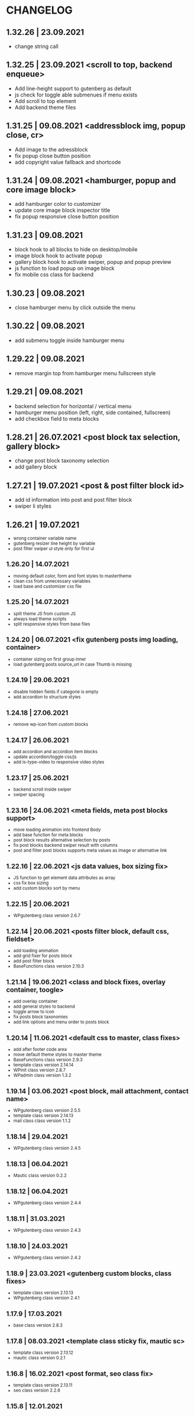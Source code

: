 # CHANGELOG

## 1.32.26 | 23.09.2021 <translate strings>
* change string call

## 1.32.25 | 23.09.2021 <scroll to top, backend enqueue>
* Add line-height support to gutenberg as default
* js check for toggle able submenues if menu exists
* Add scroll to top element
* Add backend theme files

## 1.31.25 | 09.08.2021 <addressblock img, popup close, cr>
* Add image to the adressblock
* fix popup close button position
* add copyright value fallback and shortcode

## 1.31.24 | 09.08.2021 <hamburger, popup and core image block>
* add hamburger color to customizer
* update core image block inspector title
* fix popup responsive close button position

## 1.31.23 | 09.08.2021 <gutenberg core blocks hook>
* block hook to all blocks to hide on desktop/mobile
* image block hook to activate popup
* gallery block hook to activate swiper, popup and popup preview
* js function to load popup on image block
* fix mobile css class for backend

## 1.30.23 | 09.08.2021 <outside hamburger toggle>
* close hamburger menu by click outside the menu

## 1.30.22 | 09.08.2021 <toggle submenu>
* add submenu toggle inside hamburger menu

## 1.29.22 | 09.08.2021 <main menu fullscreen position>
* remove margin top from hamburger menu fullscreen style

## 1.29.21 | 09.08.2021 <main menu style options>
* backend selection for horizontal / vertical menu
* hamburger menu position (left, right, side contained, fullscreen)
* add checkbox field to meta blocks

## 1.28.21 | 26.07.2021 <post block tax selection, gallery block>
* change post block taxonomy selection
* add gallery block

## 1.27.21 | 19.07.2021 <post & post filter block id>
* add id information into post and post filter block
* swiper li styles

## 1.26.21 | 19.07.2021 <small layout fixes>
* wrong container variable name
* gutenberg resizer line height by variable
* post filter swiper ul style only for first ul

## 1.26.20 | 14.07.2021 <deploy issues part two>
* moving default color, form and font styles to mastertheme
* clean css from unnecessary variables
* load base and customizer css file

## 1.25.20 | 14.07.2021 <deploy issues>
* split theme JS from custom JS
* always load theme scripts
* split responsive styles from base files

## 1.24.20 | 06.07.2021 <fix gutenberg posts img loading, container>
* container sizing on first group inner
* load gutenberg posts source_url in case Thumb is missing

## 1.24.19 | 29.06.2021 <fix gutenberg posts filter block>
* disable hidden fields if categorie is empty
* add accordion to structure styles

## 1.24.18 | 27.06.2021 <fix gutenberg editor configuration loading>
* remove wp-icon from custom blocks

## 1.24.17 | 26.06.2021 <accordion block>
* add accordion and accordion item blocks
* update accordion/toggle css/js
* add is-type-video to responsive video styles

## 1.23.17 | 25.06.2021 <posts block fixes>
* backend scroll inside swiper
* swiper spacing

## 1.23.16 | 24.06.2021 <meta fields, meta post blocks support>
* move loading animation into frontend Body
* add base function for meta blocks
* post block results alternative selection by posts
* fix post blocks backend swiper result with columns
* post and filter post blocks supports meta values as image or alternative link

## 1.22.16 | 22.06.2021 <js data values, box sizing fix>
* JS function to get element data attributes as array
* css fix box sizing
* add custom blocks sort by menu

## 1.22.15 | 20.06.2021 <fix posts filter block text search>
* WPgutenberg class version 2.6.7

## 1.22.14 | 20.06.2021 <posts filter block, default css, fieldset>
* add loading animation
* add grid fixer for posts block
* add post filter block
* BaseFunctions class version 2.10.3

## 1.21.14 | 19.06.2021 <class and block fixes, overlay container, toogle>
* add overlay container
* add general styles to backend
* toggle arrow to icon
* fix posts block taxonomies
* add link options and menu order to posts block

## 1.20.14 | 11.06.2021 <default css to master, class fixes>
* add after footer code area
* move default theme styles to master theme
* BaseFunctions class version 2.9.3
* template class version 2.14.14
* WPinit class version 2.8.7
* WPadmin class version 1.3.2

## 1.19.14 | 03.06.2021 <post block, mail attachment, contact name>
* WPgutenberg class version 2.5.5
* template class version 2.14.13
* mail class class version 1.1.2

## 1.18.14 | 29.04.2021 <gutenberg class block selection fix>
* WPgutenberg class version 2.4.5

## 1.18.13 | 06.04.2021 <mautic class shortcode fix>
* Mautic class version 0.2.2

## 1.18.12 | 06.04.2021 <gutenberg class fix>
* WPgutenberg class version 2.4.4

## 1.18.11 | 31.03.2021 <gutenberg class fix>
* WPgutenberg class version 2.4.3

## 1.18.10 | 24.03.2021 <gutenberg class clean up>
* WPgutenberg class version 2.4.2

## 1.18.9 | 23.03.2021 <gutenberg custom blocks, class fixes>
* template class version 2.13.13
* WPgutenberg class version 2.4.1

## 1.17.9 | 17.03.2021 <base class date function fix>
* base class version 2.8.3

## 1.17.8 | 08.03.2021 <template class sticky fix, mautic sc>
* template class version 2.13.12
* mautic class version 0.2.1

## 1.16.8 | 16.02.2021 <post format, seo class fix>
* template class version 2.13.11
* seo class version 2.2.6

## 1.15.8 | 12.01.2021 <template class fix>
* template class version 2.12.11

## 1.15.7 | 12.01.2021 <template class fix>
* template class version 2.12.10

## 1.15.6 | 12.01.2021 <template class fix>
* template class version 2.12.9

## 1.15.5 | 03.10.2020 <post meta block, class update>
* template class version 2.12.8
* meta block output und pages and posts

## 1.14.5 | 03.10.2020 <post before/after code, class update>
* header custom content block before main tag
* footer custom content block after main tag
* backend styling for template fields
* template class version 2.11.8

## 1.13.5 | 03.10.2020 <WPinit class update>
* WPinit class version 2.8.6

## 1.13.4 | 02.10.2020 <page title class, mautic class update>
* Add css class to post title
* Mautic class version 0.1.1

## 1.13.3 | 02.10.2020 <fix gutenberg action>
* remove future action from gutenberg class

## 1.13.2 | 02.10.2020 <class update, pingback>
* template class version 2.10.8
* WPgutenberg class version 2.4.1
* add pingback url to header

## 1.12.2 | 22.09.2020 <mautic support>
* Mautic class version 0.1

## 1.11.2 | 22.09.2020 <tempalte class update>
* template class version 2.9.8

## 1.11.1 | 17.09.2020 <tempalte class update>
* template class version 2.9.7

## 1.10.1 | 17.09.2020 <tempalte class bug fix>
* template class version 2.8.7

## 1.10 | 17.09.2020 <object query fix, classes update>
* fix object query for page/post ID
* BaseFunctions class version 2.8.2
* template class version 2.8.6
* WPseo class version 2.2.5

## 1.9 | 07.09.2020 <blog template, classes update>
* fix sidebar position
* Blog/Search template by post type
* WPadmin add placeholder option
* BaseFunctions class version 2.8.1
* template class version 2.8.5
* WPinit class version 2.8.5

## 1.8 | 02.09.2020 <header & footer, classes update>
* header & footer container improved with before and after container
* WPseo class version 2.2.4
* WPinit class version 2.7.5
* WPgutenberg class version 2.3.1
* template class version 2.7.5
* WPinit class version 1.2.1

## 1.7 | 13.08.2020 <page options, classes update>
* Backend page/post options darkmode and hide title
* BaseFunctions class version 2.8
* template class version 2.6.5

## 1.6 | 13.08.2020 <container, classes update>
* set header, main und footer container apart
* Ajax option to download generated file
* Add color picker to backend configurator
* Ajax action to generate css file from all classes custom css
* BaseFunctions class version 2.7
* WPinit class version 2.7.4
* template class version 2.5.5
* WPgutenberg class version 2.2.1

## 1.5 | 11.08.2020 <assets, classes update>
* Add assets folder with the current jquery version 3.5.1
* WPinit class version 2.6.4
* WPseo class version 2.2.3
* template class version 2.5.4

## 1.4 | 10.08.2020 <clean admin, classes update>
* Remove duplicate class from WPadmin folder
* WPinit class version 2.5.4
* template class version 2.4.4
* imgDC class version 2.1.2

## 1.3 | 07.08.2020 <cleaning, classes update>
* post/blog comments
* clean files from not needed code
* PageOptions fallback
* Add template element after header and before footer
* Search results pagination
* Body css from BodyCSS function & filterable
* WPadmin fallback for classes with no backend input
* WPadmin ajax success output improvement & delete not needed function
* WPadmin clean ajax file
* WPinit class version 2.5.3
* template class version 2.4.3

## 1.2 | 28.07.2020 <html broser name, classes update>
* add browser name as css class to html
* imgDC class version 2.1.1
* template class version 2.3.3
* WPseo class version 2.1.3

## 1.1 | 28.07.2020 <template header, classes update>
* add frontend css class to body
* WPinit class version 2.5.2
* template class version 2.3.2

## 1.0 | 03.07.2020 <root files>
* all wordpress root files for theme directory
* classes folder
